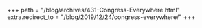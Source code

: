 +++
path = "/blog/archives/431-Congress-Everywhere.html"
extra.redirect_to = "/blog/2019/12/24/congress-everywhere/"
+++
